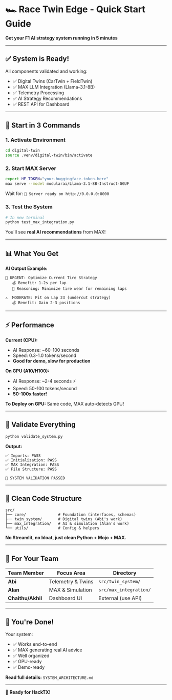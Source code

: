 # 🏎️ Race Twin Edge - Quick Start Guide

**Get your F1 AI strategy system running in 5 minutes**

---

## ✅ System is Ready!

All components validated and working:
- ✅ Digital Twins (CarTwin + FieldTwin)
- ✅ MAX LLM Integration (Llama-3.1-8B)
- ✅ Telemetry Processing
- ✅ AI Strategy Recommendations
- ✅ REST API for Dashboard

---

## 🚀 Start in 3 Commands

### 1. Activate Environment
```bash
cd digital-twin
source .venv/digital-twin/bin/activate
```

### 2. Start MAX Server
```bash
export HF_TOKEN="your-huggingface-token-here"
max serve --model modularai/Llama-3.1-8B-Instruct-GGUF
```

Wait for: `🚀 Server ready on http://0.0.0.0:8000`

### 3. Test the System
```bash
# In new terminal
python test_max_integration.py
```

You'll see **real AI recommendations** from MAX!

---

## 📊 What You Get

**AI Output Example:**
```
🚨 URGENT: Optimize Current Tire Strategy
   💰 Benefit: 1-2s per lap
   🧠 Reasoning: Minimize tire wear for remaining laps

⚠️  MODERATE: Pit on Lap 23 (undercut strategy)
   💰 Benefit: Gain 2-3 positions
```

---

## ⚡ Performance

**Current (CPU):**
- AI Response: ~60-100 seconds
- Speed: 0.3-1.0 tokens/second
- **Good for demo, slow for production**

**On GPU (A10/H100):**
- AI Response: ~2-4 seconds ⚡
- Speed: 50-100 tokens/second
- **50-100x faster!**

**To Deploy on GPU:** Same code, MAX auto-detects GPU!

---

## 🧪 Validate Everything

```bash
python validate_system.py
```

**Output:**
```
✅ Imports: PASS
✅ Initialization: PASS  
✅ MAX Integration: PASS
✅ File Structure: PASS

🎉 SYSTEM VALIDATION PASSED
```

---

## 📁 Clean Code Structure

```
src/
├── core/              # Foundation (interfaces, schemas)
├── twin_system/       # Digital twins (Abi's work)
├── max_integration/   # AI & simulation (Alan's work)
└── utils/             # Config & helpers
```

**No Streamlit, no bloat, just clean Python + Mojo + MAX.**

---

## 🔗 For Your Team

| Team Member | Focus Area | Directory |
|------------|------------|-----------|
| **Abi** | Telemetry & Twins | `src/twin_system/` |
| **Alan** | MAX & Simulation | `src/max_integration/` |
| **Chaithu/Akhil** | Dashboard UI | External (use API) |

---

## 🎯 You're Done!

Your system:
- ✅ Works end-to-end
- ✅ MAX generating real AI advice
- ✅ Well organized
- ✅ GPU-ready
- ✅ Demo-ready

**Read full details:** `SYSTEM_ARCHITECTURE.md`

---

🏁 **Ready for HackTX!**

